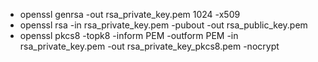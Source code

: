 * openssl genrsa -out rsa_private_key.pem 1024 -x509
* openssl rsa -in rsa_private_key.pem -pubout -out rsa_public_key.pem
* openssl pkcs8 -topk8 -inform PEM -outform PEM -in rsa_private_key.pem -out rsa_private_key_pkcs8.pem -nocrypt